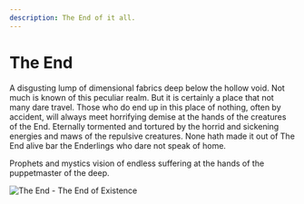 ```yaml
---
description: The End of it all.
---
```


# The End

A disgusting lump of dimensional fabrics deep below the hollow void. Not much is known of this peculiar realm. But it is certainly a place that not many dare travel. Those who do end up in this place of nothing, often by accident, will always meet horrifying demise at the hands of the creatures of the End. Eternally tormented and tortured by the horrid and sickening energies and maws of the repulsive creatures. None hath made it out of The End alive bar the Enderlings who dare not speak of home.

Prophets and mystics vision of endless suffering at the hands of the puppetmaster of the deep.

![The End - The End of Existence](../../../.gitbook/assets/end.png)
